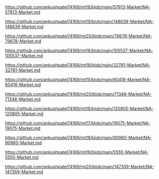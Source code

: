 <p><a href="https://github.com/ankushpatel74169/mt18/blob/main/57813-Market/NA-57813-Market.md">https://github.com/ankushpatel74169/mt18/blob/main/57813-Market/NA-57813-Market.md</a></p><p><a href="https://github.com/ankushpatel74169/mt19/blob/main/148639-Market/NA-148639-Market.md">https://github.com/ankushpatel74169/mt19/blob/main/148639-Market/NA-148639-Market.md</a></p><p><a href="https://github.com/ankushpatel74169/mt20/blob/main/79678-Market/NA-79678-Market.md">https://github.com/ankushpatel74169/mt20/blob/main/79678-Market/NA-79678-Market.md</a></p><p><a href="https://github.com/ankushpatel74169/mt16/blob/main/105537-Market/NA-105537-Market.md">https://github.com/ankushpatel74169/mt16/blob/main/105537-Market/NA-105537-Market.md</a></p><p><a href="https://github.com/ankushpatel74169/mt18/blob/main/32781-Market/NA-32781-Market.md">https://github.com/ankushpatel74169/mt18/blob/main/32781-Market/NA-32781-Market.md</a></p><p><a href="https://github.com/ankushpatel74169/mt19/blob/main/60416-Market/NA-60416-Market.md">https://github.com/ankushpatel74169/mt19/blob/main/60416-Market/NA-60416-Market.md</a></p><p><a href="https://github.com/ankushpatel74169/mt20/blob/main/71348-Market/NA-71348-Market.md">https://github.com/ankushpatel74169/mt20/blob/main/71348-Market/NA-71348-Market.md</a></p><p><a href="https://github.com/ankushpatel74169/mt16/blob/main/120805-Market/NA-120805-Market.md">https://github.com/ankushpatel74169/mt16/blob/main/120805-Market/NA-120805-Market.md</a></p><p><a href="https://github.com/ankushpatel74169/mt17/blob/main/19075-Market/NA-19075-Market.md">https://github.com/ankushpatel74169/mt17/blob/main/19075-Market/NA-19075-Market.md</a></p><p><a href="https://github.com/ankushpatel74169/mt18/blob/main/90960-Market/NA-90960-Market.md">https://github.com/ankushpatel74169/mt18/blob/main/90960-Market/NA-90960-Market.md</a></p><p><a href="https://github.com/ankushpatel74169/mt19/blob/main/5555-Market/NA-5555-Market.md">https://github.com/ankushpatel74169/mt19/blob/main/5555-Market/NA-5555-Market.md</a></p><p><a href="https://github.com/ankushpatel74169/mt20/blob/main/147359-Market/NA-147359-Market.md">https://github.com/ankushpatel74169/mt20/blob/main/147359-Market/NA-147359-Market.md</a></p>
